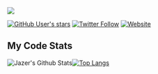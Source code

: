 <img src="https://jazer.co.uk/assets/github-profile-v3.png" />

[![GitHub User's stars](https://img.shields.io/github/stars/jazerbarclay?color=%23FFD700&label=Github%20Stars&style=for-the-badge)](https://github.com/jazerbarclay)
[![Twitter Follow](https://img.shields.io/twitter/follow/jazerbarclay?color=%231DA1F2&label=Follow%20%40jazerbarclay&style=for-the-badge)](https://twitter.com/intent/follow?screen_name=jazerbarclay)
[![Website](https://img.shields.io/website?down_color=red&down_message=DOWN&style=for-the-badge&up_color=green&up_message=LIVE&url=https%3A%2F%2Fjazer.dev)](https://jazer.dev/)


## My Code Stats
![Jazer's Github Stats](https://github-readme-stats.vercel.app/api?username=jazerbarclay&count_private=true&show_icons=true&hide_border=true&hide_title=true&bg_color=30,0d1117,12121299&text_color=f2f2f2&icon_color=1382cc)[![Top Langs](https://github-readme-stats.vercel.app/api/top-langs/?username=jazerbarclay&layout=compact&hide_border=true&count_private=true&bg_color=30,12121299,0d1117&text_color=f2f2f2&icon_color=1382cc)](https://github.com/jazerbarclay/github-readme-stats)
